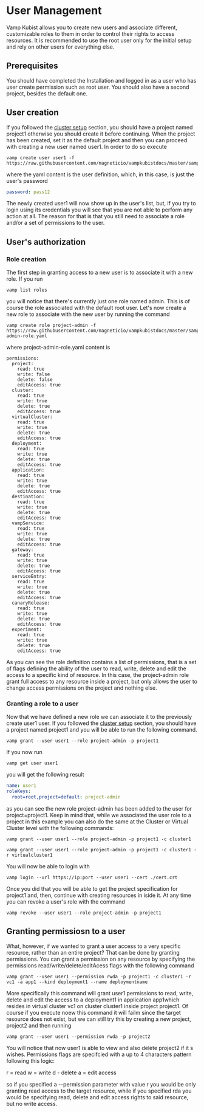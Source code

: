 # User Management

Vamp Kubist allows you to create new users and associate different, customizable roles to them in order to control their rights to access resources.
It is recommended to use the root user only for the initial setup and rely on other users for everything else.

## Prerequisites

You should have completed the Installation and logged in as a user who has user create permission such as root user.
You should also have a second project, besides the default one.

## User creation

If you followed the [cluster setup](SETUP.md) section, you should have a project named project1 otherwise you should create it before continuing.
When the project has been created, set it as the default project and then you can proceed with creating a new user named user1.
In order to do so execute

```shell
vamp create user user1 -f https://raw.githubusercontent.com/magneticio/vampkubistdocs/master/samples/user1.yaml
```

where the yaml content is the user definition, which, in this case, is just the user's password

```yaml
password: pass12
```
 
The newly created user1 will now show up in the user's list, but, if you try to login using its credentials you will see that you are not able to perform any action at all.
The reason for that is that you still need to associate a role and/or a set of permissions to the user.

## User's authorization

### Role creation

The first step in granting access to a new user is to associate it with a new role.
If you run 

```shell
vamp list roles
```

you will notice that there's currently just one role named admin. This is of course the role associated with the default root user.
Let's now create a new role to associate with the new user by running the command

```shell
vamp create role project-admin -f https://raw.githubusercontent.com/magneticio/vampkubistdocs/master/samples/project-admin-role.yaml
```

where project-admin-role.yaml content is

```
permissions:
  project:
    read: true
    write: false
    delete: false
    editAccess: true
  cluster:
    read: true
    write: true
    delete: true
    editAccess: true
  virtualCluster:
    read: true
    write: true
    delete: true
    editAccess: true
  deployment:
    read: true
    write: true
    delete: true
    editAccess: true
  application:
    read: true
    write: true
    delete: true
    editAccess: true
  destination:
    read: true
    write: true
    delete: true
    editAccess: true
  vampService:
    read: true
    write: true
    delete: true
    editAccess: true
  gateway:
    read: true
    write: true
    delete: true
    editAccess: true
  serviceEntry:
    read: true
    write: true
    delete: true
    editAccess: true
  canaryRelease:
    read: true
    write: true
    delete: true
    editAccess: true
  experiment:
    read: true
    write: true
    delete: true
    editAccess: true
```

As you can see the role definition contains a list of permissions, that is a set of flags defining the ability of the user to read, write, delete and edit the access to a specific kind of resource.
In this case, the project-admin role grant full access to any resource inside a project, but only allows the user to change access permissions on the project and nothing else.

### Granting a role to a user 

Now that we have defined a new role we can associate it to the previously create user1 user.
If you followed the [cluster setup](SETUP.md) section, you should have a project named project1 and you will be able to run the following command. 
 
```shell
vamp grant --user user1 --role project-admin -p project1
```

If you now run 

```shell
vamp get user user1
```

you will get the following result

```yaml
name: user1
roleKeys:
  root=root,project=default: project-admin
```

as you can see the new role project-admin has been added to the user for project=project1.
Keep in mind that, while we associated the user role to a project in this example you can also do the same at the Cluster or Virtual Cluster level with the following commands:

```shell
vamp grant --user user1 --role project-admin -p project1 -c cluster1
```

```shell
vamp grant --user user1 --role project-admin -p project1 -c cluster1 -r virtualcluster1
```

You will now be able to login with 

```shell
vamp login --url https://ip:port --user user1 --cert ./cert.crt
```

Once you did that you will be able to get the project specification for project1 and, then, continue with creating resources in iside it.
At any time you can revoke a user's role with the command

```shell
vamp revoke --user user1 --role project-admin -p project1
```

## Granting permissiosn to a user

What, however, if we wanted to grant a user access to a very specific resource, rather than an entire project?
That can be done by granting permissions.
You can grant a permission on any resource by specifying the permissions read/write/delete/editAcess flags with the following command

```shell
vamp grant --user user1 --permission rwda -p project1 -c cluster1 -r vc1 -a app1 --kind deployment1 --name deploymentname
```

More specifically this command will grant user1 permissions to read, write, delete and edit the access to a deployment1 in application app1which resides in virtual cluster vc1 on cluster cluster1 inside project project1.
Of course if you execute noew this command it will failm since the target resource does not exist, but we can still try this by creating a new project, project2 and then running


```shell
vamp grant --user user1 --permission rwda -p project2
```

You will notice that now user1 is able to view and also delete project2 if it s wishes.
Permissions flags are specifcied with a up to 4 characters pattern following this logic:

r = read
w = write
d - delete
a = edit access

so if you specified a --permission parameter with value r you would be only granting read access to the target resource, while if you specified rda you would be specifying read, delete and edit access rights to said resource, but no write access.
